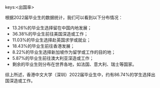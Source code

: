 keys:<出国率>


根据2022届毕业生的数据统计，我们可以看到以下分布情况：

- 13.26%的毕业生选择留在中国内地发展；
- 36.38%的毕业生前往美国深造或工作；
- 11.03%的毕业生选择赴英国求学或就业；
- 18.43%的毕业生前往香港发展；
- 8.22%的毕业生选择新加坡作为留学或工作的目的地；
- 5.87%的毕业生前往澳大利亚深造或工作；
- 剩余的毕业生则分布在世界各地，如法国、意大利、瑞士等国家。

综上所述，香港中文大学（深圳）2022届毕业生中，约有86.74%的学生选择出国深造或工作。